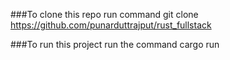 ###To clone this repo run command
git clone https://github.com/punarduttrajput/rust_fullstack

###To run this project run the command
cargo run
